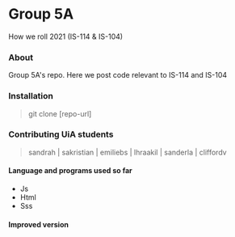 # Group 5A

How we roll 2021 (IS-114 & IS-104)

### About

Group 5A's repo. 
Here we post code relevant to IS-114 and IS-104


### Installation


> git clone [repo-url]

### Contributing UiA students

> sandrah | sakristian | emiliebs | lhraakil | sanderla | cliffordv

#### Language and programs used so far
- Js
- Html
- Sss

#### Improved version 
